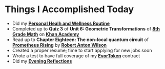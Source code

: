 # Things I Accomplished Today

- Did my **[Personal Healh and Wellness Routine](../../routines/2024/personal-health-and-wellness-routine/personal-health-and-wellness-routine-2024-week-14)**
- Completed up to **Quiz 3** of **Unit 6: Geometric Transformations** of **[8th Grade Math](https://www.khanacademy.org/math/cc-eighth-grade-math)** on **[Khan Academy](https://www.khanacademy.org)**
- Read up to **Chapter Eighteen: The non-local quantum circuit** of **[Prometheus Rising](https://www.goodreads.com/book/show/28597.Prometheus_Rising)** by **[Robert Anton Wilson](https://www.goodreads.com/author/show/2918.Robert_Anton_Wilson)**
- Created a proper resume; time to start applying for new jobs soon
- Wrote a test to have full coverage of my **[EvorToken](https://github.com/evorhard/EvorToken)** contract
- Did my **[Evening Reflections](../../routines/evening-reflections.md)**
